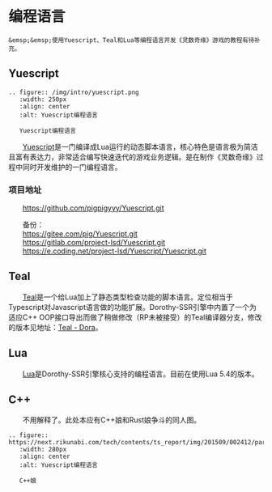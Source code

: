 # 编程语言

```{warning}
&emsp;&emsp;使用Yuescript、Teal和Lua等编程语言开发《灵数奇缘》游戏的教程有待补充。
```

## Yuescript

```{eval-rst}
.. figure:: /img/intro/yuescript.png
   :width: 250px
   :align: center
   :alt: Yuescript编程语言

   Yuescript编程语言
```

&emsp;&emsp;[Yuescript](https://yuescript.org)是一门编译成Lua运行的动态脚本语言，核心特色是语言极为简洁且富有表达力，非常适合编写快速迭代的游戏业务逻辑。是在制作《灵数奇缘》过程中同时开发维护的一门编程语言。  

### 项目地址

&emsp;&emsp;https://github.com/pigpigyyy/Yuescript.git  

&emsp;&emsp;备份：  
&emsp;&emsp;https://gitee.com/pig/Yuescript.git  
&emsp;&emsp;https://gitlab.com/project-lsd/Yuescript.git  
&emsp;&emsp;https://e.coding.net/project-lsd/Yuescript/Yuescript.git

## Teal

&emsp;&emsp;[Teal](https://github.com/pigpigyyy/tl)是一个给Lua加上了静态类型检查功能的脚本语言。定位相当于Typescript对Javascript语言做的功能扩展。Dorothy-SSR引擎中内置了一个为适应C++ OOP接口导出而做了稍做修改（RP未被接受）的Teal编译器分支，修改的版本见地址：[Teal - Dora](https://github.com/pigpigyyy/tl/tree/dora)。

## Lua

&emsp;&emsp;[Lua](http://www.lua.org)是Dorothy-SSR引擎核心支持的编程语言。目前在使用Lua 5.4的版本。


## C++

&emsp;&emsp;不用解释了。此处本应有C++娘和Rust娘争斗的同人图。

```{eval-rst}
.. figure:: https://next.rikunabi.com/tech/contents/ts_report/img/201509/002412/part2_img.jpg
   :width: 280px
   :align: center
   :alt: Yuescript编程语言

   C++娘
```
